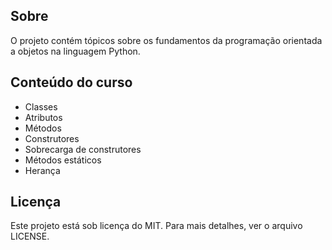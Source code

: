 ## Sobre
O projeto contém tópicos sobre os fundamentos da programação orientada a objetos na linguagem Python.

## Conteúdo do curso
* Classes
* Atributos
* Métodos
* Construtores
* Sobrecarga de construtores
* Métodos estáticos
* Herança

## Licença
Este projeto está sob licença do MIT. Para mais detalhes, ver o arquivo LICENSE.
